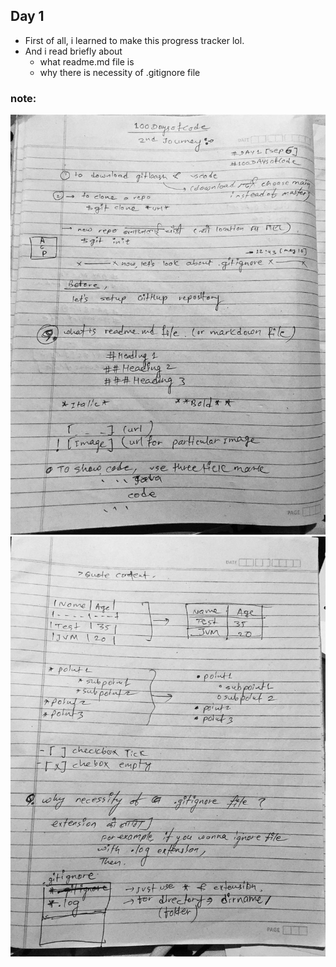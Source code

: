 ## Day 1

* First of all, i learned to make this progress tracker lol.
* And i read briefly about
    * what readme.md file is
    * why there is necessity of .gitignore file

### note:
![image1](images\1a.jpg)
![image2](images\1b.jpg)
